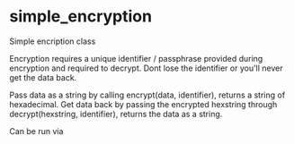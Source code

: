 # simple_encryption
Simple encription class

Encryption requires a unique identifier / passphrase provided during encryption and required to decrypt.
Dont lose the identifier or you'll never get the data back.

Pass data as a string by calling encrypt(data, identifier), returns a string of hexadecimal.
Get data back by passing the encrypted hexstring through decrypt(hexstring, identifier), returns the data as a string.

Can be run via 
